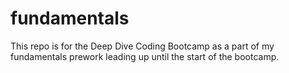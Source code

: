 # fundamentals
This repo is for the Deep Dive Coding Bootcamp as a part of my fundamentals prework leading up until the start of the bootcamp.
